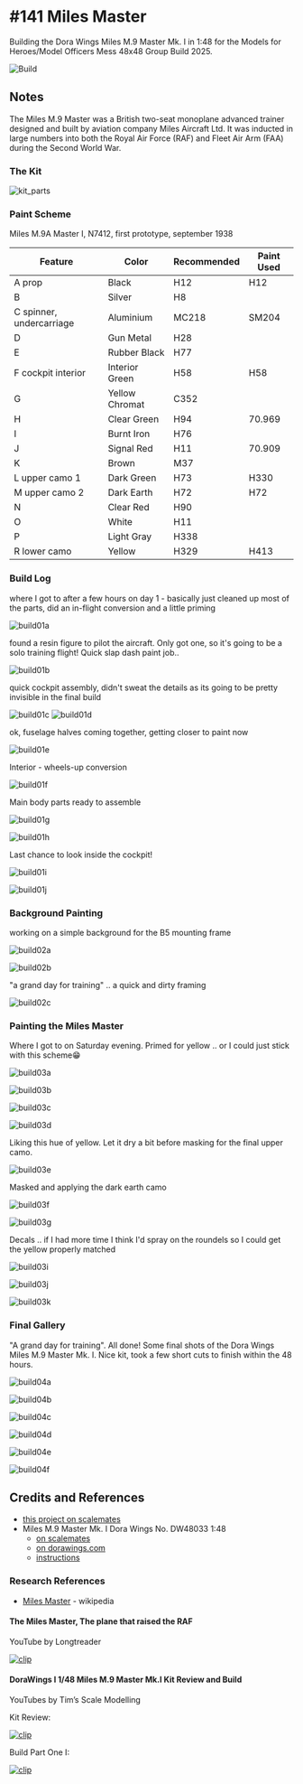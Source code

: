# #141 Miles Master

Building the Dora Wings Miles M.9 Master Mk. I in 1:48 for the Models for Heroes/Model Officers Mess 48x48 Group Build 2025.

![Build](./assets/MilesMaster_build.jpg?raw=true)

## Notes

The Miles M.9 Master was a British two-seat monoplane advanced trainer designed and built by aviation company Miles Aircraft Ltd. It was inducted in large numbers into both the Royal Air Force (RAF) and Fleet Air Arm (FAA) during the Second World War.

### The Kit

![kit_parts](./assets/kit_parts.jpg)

### Paint Scheme

Miles M.9A Master I, N7412, first prototype, september 1938

| Feature                  | Color                | Recommended | Paint Used |
|--------------------------|----------------------|-------------|------------|
| A prop                   | Black                | H12         | H12        |
| B                        | Silver               | H8          |            |
| C spinner, undercarriage | Aluminium            | MC218       | SM204      |
| D                        | Gun Metal            | H28         |            |
| E                        | Rubber Black         | H77         |            |
| F cockpit interior       | Interior Green       | H58         | H58        |
| G                        | Yellow Chromat       | C352        |            |
| H                        | Clear Green          | H94         | 70.969     |
| I                        | Burnt Iron           | H76         |            |
| J                        | Signal Red           | H11         | 70.909     |
| K                        | Brown                | M37         |            |
| L upper camo 1           | Dark Green           | H73         | H330       |
| M upper camo 2           | Dark Earth           | H72         | H72        |
| N                        | Clear Red            | H90         |            |
| O                        | White                | H11         |            |
| P                        | Light Gray           | H338        |            |
| R lower camo             | Yellow               | H329        | H413       |

### Build Log

where I got to after a few hours on day 1 - basically just cleaned up most of the parts, did an in-flight conversion and a little priming

![build01a](./assets/build01a.jpg?raw=true)

found a resin figure to pilot the aircraft. Only got one, so it's going to be a solo training flight! Quick slap dash paint job..

![build01b](./assets/build01b.jpg?raw=true)

quick cockpit assembly, didn't sweat the details as its going to be pretty invisible in the final build

![build01c](./assets/build01c.jpg?raw=true)
![build01d](./assets/build01d.jpg?raw=true)

ok, fuselage halves coming together, getting closer to paint now

![build01e](./assets/build01e.jpg?raw=true)

Interior - wheels-up conversion

![build01f](./assets/build01f.jpg?raw=true)

Main body parts ready to assemble

![build01g](./assets/build01g.jpg?raw=true)

![build01h](./assets/build01h.jpg?raw=true)

Last chance to look inside the cockpit!

![build01i](./assets/build01i.jpg?raw=true)

![build01j](./assets/build01j.jpg?raw=true)

### Background Painting

working on a simple background for the B5 mounting frame

![build02a](./assets/build02a.jpg?raw=true)

![build02b](./assets/build02b.jpg?raw=true)

"a grand day for training" .. a quick and dirty framing

![build02c](./assets/build02c.jpg?raw=true)

### Painting the Miles Master

Where I got to on Saturday evening. Primed for yellow .. or I could just stick with this scheme😁

![build03a](./assets/build03a.jpg?raw=true)

![build03b](./assets/build03b.jpg?raw=true)

![build03c](./assets/build03c.jpg?raw=true)

![build03d](./assets/build03d.jpg?raw=true)

Liking this hue of yellow. Let it dry a bit before masking for the final upper camo.

![build03e](./assets/build03e.jpg?raw=true)

Masked and applying the dark earth camo

![build03f](./assets/build03f.jpg?raw=true)

![build03g](./assets/build03g.jpg?raw=true)

Decals .. if I had more time I think I'd spray on the roundels so I could get the yellow properly matched

![build03i](./assets/build03i.jpg?raw=true)

![build03j](./assets/build03j.jpg?raw=true)

![build03k](./assets/build03k.jpg?raw=true)

### Final Gallery

"A grand day for training". All done!
Some final shots of the Dora Wings Miles M.9 Master Mk. I. Nice kit, took a few short cuts to finish within the 48 hours.

![build04a](./assets/build04a.jpg?raw=true)

![build04b](./assets/build04b.jpg?raw=true)

![build04c](./assets/build04c.jpg?raw=true)

![build04d](./assets/build04d.jpg?raw=true)

![build04e](./assets/build04e.jpg?raw=true)

![build04f](./assets/build04f.jpg?raw=true)

## Credits and References

* [this project on scalemates](https://www.scalemates.com/profiles/mate.php?id=74137&p=projects&project=157052)
* Miles M.9 Master Mk. I Dora Wings No. DW48033 1:48
    * [on scalemates](https://www.scalemates.com/kits/dora-wings-dw48033-miles-m9-master-mk-i--1290508)
    * [on dorawings.com](https://dorawings.com/index.php?route=product/product&product_id=91)
    * [instructions](./assets/DW48033-instructions.pdf)

### Research References

* [Miles Master](https://en.wikipedia.org/wiki/Miles_Master) - wikipedia

#### The Miles Master, The plane that raised the RAF

YouTube by Longtreader

[![clip](https://img.youtube.com/vi/LrXab72cW1M/0.jpg)](https://www.youtube.com/watch?v=LrXab72cW1M)

#### DoraWings I 1/48 Miles M.9 Master Mk.I Kit Review and Build

YouTubes by Tim’s Scale Modelling

Kit Review:

[![clip](https://img.youtube.com/vi/oRA6FGSLIJw/0.jpg)](https://www.youtube.com/watch?v=oRA6FGSLIJw)

Build Part One I:

[![clip](https://img.youtube.com/vi/Upl16KEscwo/0.jpg)](https://www.youtube.com/watch?v=Upl16KEscwo)
